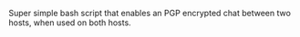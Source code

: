 Super simple bash script that enables an PGP encrypted chat between two hosts, when used on both hosts.
